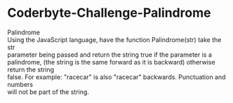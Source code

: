 # Coderbyte-Challenge-Palindrome

Palindrome                                                                          
 Using the JavaScript language, have the function Palindrome(str) take the str       
 parameter being passed and return the string true if the parameter is a palindrome, 
 (the string is the same forward as it is backward) otherwise return the string     
 false. For example: "racecar" is also "racecar" backwards. Punctuation and numbers  
 will not be part of the string.                                                 
